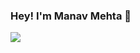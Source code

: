 ### Hey! I'm Manav Mehta 👋


<img src="https://github-readme-stats.vercel.app/api?username=ManavMehta-Official&&show_icons=true&title_color=ffffff&icon_color=yellow&text_color=daf7dc&bg_color=191919">
